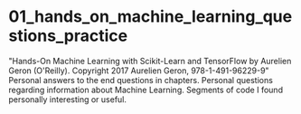 # 01_hands_on_machine_learning_questions_practice
"Hands-On Machine Learning with Scikit-Learn and TensorFlow by Aurelien Geron (O'Reilly). Copyright 2017 Aurelien Geron, 978-1-491-96229-9" Personal answers to the end questions in chapters. Personal questions regarding information about Machine Learning. Segments of code I found personally interesting or useful.
